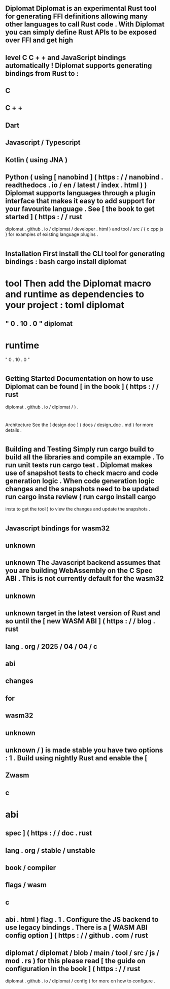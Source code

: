 #
Diplomat
Diplomat
is
an
experimental
Rust
tool
for
generating
FFI
definitions
allowing
many
other
languages
to
call
Rust
code
.
With
Diplomat
you
can
simply
define
Rust
APIs
to
be
exposed
over
FFI
and
get
high
-
level
C
C
+
+
and
JavaScript
bindings
automatically
!
Diplomat
supports
generating
bindings
from
Rust
to
:
-
C
-
C
+
+
-
Dart
-
Javascript
/
Typescript
-
Kotlin
(
using
JNA
)
-
Python
(
using
[
nanobind
]
(
https
:
/
/
nanobind
.
readthedocs
.
io
/
en
/
latest
/
index
.
html
)
)
Diplomat
supports
languages
through
a
plugin
interface
that
makes
it
easy
to
add
support
for
your
favourite
language
.
See
[
the
book
to
get
started
]
(
https
:
/
/
rust
-
diplomat
.
github
.
io
/
diplomat
/
developer
.
html
)
and
tool
/
src
/
{
c
cpp
js
}
for
examples
of
existing
language
plugins
.
#
#
Installation
First
install
the
CLI
tool
for
generating
bindings
:
bash
cargo
install
diplomat
-
tool
Then
add
the
Diplomat
macro
and
runtime
as
dependencies
to
your
project
:
toml
diplomat
=
"
0
.
10
.
0
"
diplomat
-
runtime
=
"
0
.
10
.
0
"
#
#
Getting
Started
Documentation
on
how
to
use
Diplomat
can
be
found
[
in
the
book
]
(
https
:
/
/
rust
-
diplomat
.
github
.
io
/
diplomat
/
)
.
#
#
#
Architecture
See
the
[
design
doc
]
(
docs
/
design_doc
.
md
)
for
more
details
.
#
#
#
Building
and
Testing
Simply
run
cargo
build
to
build
all
the
libraries
and
compile
an
example
.
To
run
unit
tests
run
cargo
test
.
Diplomat
makes
use
of
snapshot
tests
to
check
macro
and
code
generation
logic
.
When
code
generation
logic
changes
and
the
snapshots
need
to
be
updated
run
cargo
insta
review
(
run
cargo
install
cargo
-
insta
to
get
the
tool
)
to
view
the
changes
and
update
the
snapshots
.
#
#
#
#
Javascript
bindings
for
wasm32
-
unknown
-
unknown
The
Javascript
backend
assumes
that
you
are
building
WebAssembly
on
the
C
Spec
ABI
.
This
is
not
currently
default
for
the
wasm32
-
unknown
-
unknown
target
in
the
latest
version
of
Rust
and
so
until
the
[
new
WASM
ABI
]
(
https
:
/
/
blog
.
rust
-
lang
.
org
/
2025
/
04
/
04
/
c
-
abi
-
changes
-
for
-
wasm32
-
unknown
-
unknown
/
)
is
made
stable
you
have
two
options
:
1
.
Build
using
nightly
Rust
and
enable
the
[
-
Zwasm
-
c
-
abi
=
spec
]
(
https
:
/
/
doc
.
rust
-
lang
.
org
/
stable
/
unstable
-
book
/
compiler
-
flags
/
wasm
-
c
-
abi
.
html
)
flag
.
1
.
Configure
the
JS
backend
to
use
legacy
bindings
.
There
is
a
[
WASM
ABI
config
option
]
(
https
:
/
/
github
.
com
/
rust
-
diplomat
/
diplomat
/
blob
/
main
/
tool
/
src
/
js
/
mod
.
rs
)
for
this
please
read
[
the
guide
on
configuration
in
the
book
]
(
https
:
/
/
rust
-
diplomat
.
github
.
io
/
diplomat
/
config
)
for
more
on
how
to
configure
.
